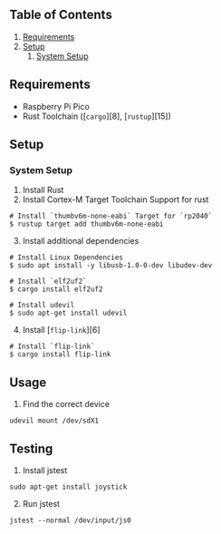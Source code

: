 ## Table of Contents
1. [Requirements](#requirements)
2. [Setup](#setup)
    1. [System Setup](#system-setup)

## Requirements
* Raspberry Pi Pico
* Rust Toolchain ([`cargo`][8], [`rustup`][15])

## Setup
### System Setup
1. Install Rust
2. Install Cortex-M Target Toolchain Support for rust
```shell
# Install `thumbv6m-none-eabi` Target for `rp2040`
$ rustup target add thumbv6m-none-eabi
```

3. Install additional dependencies
```shell
# Install Linux Dependencies
$ sudo apt install -y libusb-1.0-0-dev libudev-dev

# Install `elf2uf2`
$ cargo install elf2uf2

# Install udevil
$ sudo apt-get install udevil
```

4. Install [`flip-link`][6]
```shell
# Install `flip-link`
$ cargo install flip-link
```

## Usage
1. Find the correct device
```
udevil mount /dev/sdX1
```

## Testing
1. Install jstest
```
sudo apt-get install joystick
```
2. Run jstest
```
jstest --normal /dev/input/js0
```

